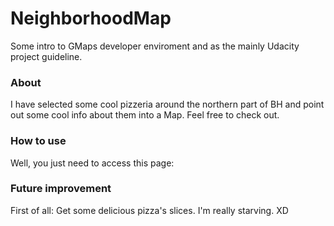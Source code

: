 # NeighborhoodMap
Some intro to GMaps developer enviroment and as the mainly Udacity project guideline.

### About
I have selected some cool pizzeria around the northern part of BH and point out some cool info about them into a Map. Feel free to check out.


### How to use
Well, you just need to access this page:


### Future improvement
First of all: Get some delicious pizza's slices. I'm really starving. XD
